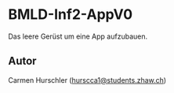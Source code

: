 # BMLD-Inf2-AppV0

Das leere Gerüst um eine App aufzubauen.

## Autor

Carmen Hurschler (hurscca1@students.zhaw.ch)


